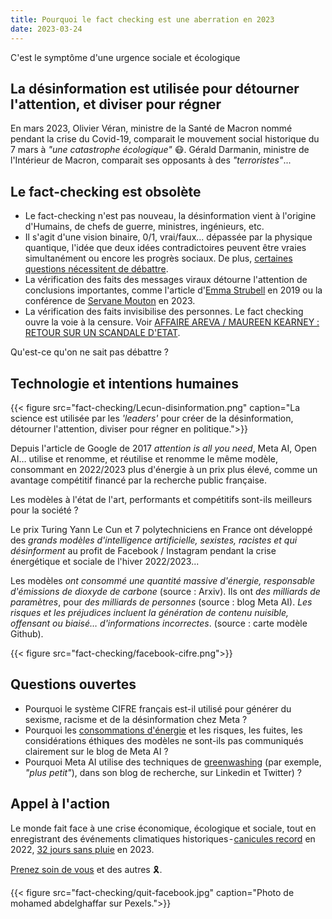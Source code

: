 ```yaml
---
title: Pourquoi le fact checking est une aberration en 2023
date: 2023-03-24
---
```


C'est le symptôme d'une urgence sociale et écologique

<!--more-->

## La désinformation est utilisée pour détourner l'attention, et diviser pour régner

En mars 2023, Olivier Véran, ministre de la Santé de Macron nommé pendant la crise du Covid-19, comparait le mouvement social historique du 7 mars à <i>"une catastrophe écologique"</i> 😷. Gérald Darmanin, ministre de l'Intérieur de Macron, comparait ses opposants à des <i>"terroristes"</i>...

## Le fact-checking est obsolète

- Le fact-checking n'est pas nouveau, la désinformation vient à l'origine d'Humains, de chefs de guerre, ministres, ingénieurs, etc.
- Il s'agit d'une vision binaire, 0/1, vrai/faux... dépassée par la physique quantique, l'idée que deux idées contradictoires peuvent être vraies simultanément ou encore les progrès sociaux. De plus, [certaines questions nécessitent de débattre](https://www.blast-info.fr/articles/2023/sommes-nous-toujours-en-democratie-AwJ1_TmlTM-ONwHybrhuqQ).
- La vérification des faits des messages viraux détourne l'attention de conclusions importantes, comme l'article d'[Emma Strubell](https://www.mtpcours.fr/c/desinformation/emma-strubell/) en 2019 ou la conférence de [Servane Mouton](https://www.youtube.com/watch?v=OUZpHO9JXbE&ab_channel=ComprendreetAgir) en 2023.
- La vérification des faits invisibilise des personnes. Le fact checking ouvre la voie à la censure. Voir [AFFAIRE AREVA / MAUREEN KEARNEY : RETOUR SUR UN SCANDALE D'ETAT](https://www.youtube.com/watch?v=kRyriD9iLZY&ab_channel=BLAST%2CLesouffledel%27info).

Qu'est-ce qu'on ne sait pas débattre ?

## Technologie et intentions humaines

{{< figure src="fact-checking/Lecun-disinformation.png" caption="La science est utilisée par les <i>'leaders'</i> pour créer de la désinformation, détourner l'attention, diviser pour régner en politique.">}}

Depuis l'article de Google de 2017 <i>attention is all you need</i>, Meta AI, Open AI… utilise et renomme, et réutilise et renomme le même modèle, consommant en 2022/2023 plus d'énergie à un prix plus élevé, comme un avantage compétitif financé par la recherche public française.

Les modèles à l'état de l'art, performants et compétitifs sont-ils meilleurs pour la société ?

Le prix Turing Yann Le Cun et 7 polytechniciens en France ont développé des <i>grands modèles d'intelligence artificielle, sexistes, racistes et qui désinforment</i> au profit de Facebook / Instagram pendant la crise énergétique et sociale de l'hiver 2022/2023...

Les modèles <i>ont consommé une quantité massive d'énergie, responsable d'émissions de dioxyde de carbone</i> (source : Arxiv). Ils ont <i>des milliards de paramètres</i>, pour <i>des milliards de personnes</i> (source : blog Meta AI). <i>Les risques et les préjudices incluent la génération de contenu nuisible, offensant ou biaisé… d'informations incorrectes</i>. (source : carte modèle Github).

{{< figure src="fact-checking/facebook-cifre.png">}}

## Questions ouvertes

- Pourquoi le système CIFRE français est-il utilisé pour générer du sexisme, racisme et de la désinformation chez Meta ?
- Pourquoi les [consommations d'énergie](https://www.mtpcours.fr/c/desinformation/emma-strubell/) et les risques, les fuites, les considérations éthiques des modèles ne sont-ils pas communiqués clairement sur le blog de Meta AI ?
- Pourquoi Meta AI utilise des techniques de [greenwashing](https://www.mtpcours.fr/c/desinformation/greenwashing/) (par exemple, <i>"plus petit"</i>), dans son blog de recherche, sur Linkedin et Twitter) ?

## Appel à l'action

Le monde fait face à une crise économique, écologique et sociale, tout en enregistrant des événements climatiques historiques - [canicules record](https://meteofrance.com/actualites-et-dossiers/actualites/2022-annee-la-plus-chaude-en-france) en 2022, [32 jours sans pluie](https://meteofrance.com/actualites-et-dossiers/actualites/climat/secheresse-32-jours-sans-pluie-en-france-record-battu) en 2023.

[Prenez soin de vous](https://www.mtpcours.fr/fr/c/desinformation/pratique/) et des autres 🎗.

{{< figure src="fact-checking/quit-facebook.jpg" caption="Photo de mohamed abdelghaffar sur Pexels.">}}